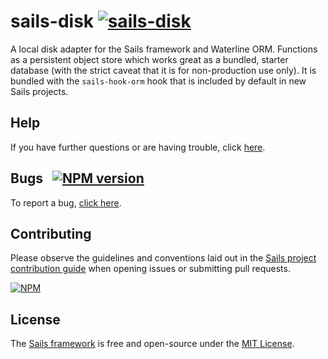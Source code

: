 # sails-disk <a href="http://en.wikipedia.org/wiki/Embedded_database"><img src="http://sailsjs.com/images/icon_hardisk.png" title="sails-disk"/></a>

A local disk adapter for the Sails framework and Waterline ORM.  Functions as a persistent object store which works great as a bundled, starter database (with the strict caveat that it is for non-production use only).  It is bundled with the `sails-hook-orm` hook that is included by default in new Sails projects.


## Help

If you have further questions or are having trouble, click [here](http://sailsjs.com/support).


## Bugs &nbsp; [![NPM version](https://badge.fury.io/js/sails-disk.svg)](http://npmjs.com/package/sails-disk)

To report a bug, [click here](http://sailsjs.com/bugs).


## Contributing

Please observe the guidelines and conventions laid out in the [Sails project contribution guide](http://sailsjs.com/contribute) when opening issues or submitting pull requests.

[![NPM](https://nodei.co/npm/sails-disk.png?downloads=true)](http://npmjs.com/package/sails-disk)


## License

The [Sails framework](http://sailsjs.com) is free and open-source under the [MIT License](http://sailsjs.com/license).

